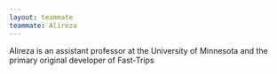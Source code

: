 ```yaml
---
layout: teammate
teammate: Alireza
---
```



Alireza is an assistant professor at the University of Minnesota and the primary original 
developer of Fast-Trips